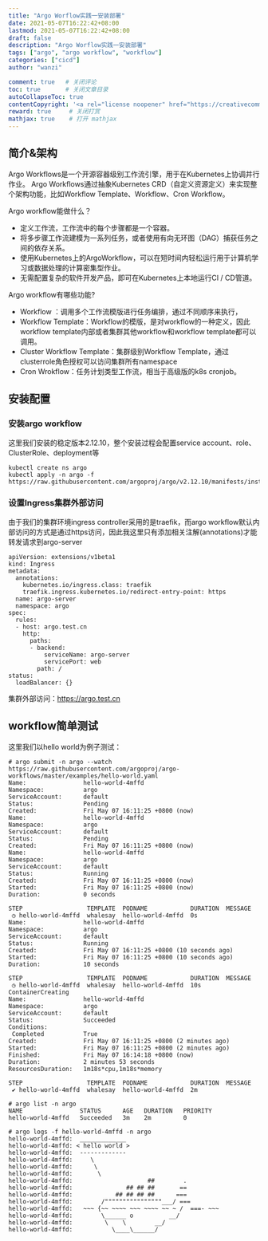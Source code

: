 ```yaml
---
title: "Argo Worflow实践一安装部署"
date: 2021-05-07T16:22:42+08:00
lastmod: 2021-05-07T16:22:42+08:00
draft: false
description: "Argo Worflow实践一安装部署"
tags: ["argo", "argo workflow", "workflow"]
categories: ["cicd"]
author: "wanzi"

comment: true   # 关闭评论
toc: true       # 关闭文章目录
autoCollapseToc: true
contentCopyright: '<a rel="license noopener" href="https://creativecommons.org/licenses/by-nc-nd/4.0/" target="_blank">CC BY-NC-ND 4.0</a>'
reward: true     # 关闭打赏
mathjax: true    # 打开 mathjax
---
```


## 简介&架构
Argo Workflows是一个开源容器级别工作流引擎，用于在Kubernetes上协调并行作业。 Argo Workflows通过抽象Kubernetes CRD（自定义资源定义）来实现整个架构功能，比如Workflow Template、Workflow、Cron Workflow。

Argo workflow能做什么？
- 定义工作流，工作流中的每个步骤都是一个容器。
- 将多步骤工作流建模为一系列任务，或者使用有向无环图（DAG）捕获任务之间的依存关系。
- 使用Kubernetes上的ArgoWorkflow，可以在短时间内轻松运行用于计算机学习或数据处理的计算密集型作业。
- 无需配置复杂的软件开发产品，即可在Kubernetes上本地运行CI / CD管道。

Argo workflow有哪些功能?
- Workflow ：调用多个工作流模版进行任务编排，通过不同顺序来执行，
- Workflow Template：Workflow的模版，是对workflow的一种定义，因此workflow template内部或者集群其他workflow和workflow template都可以调用。
- Cluster Workflow Template：集群级别Workflow Template，通过clusterrole角色授权可以访问集群所有namespace
- Cron Wrokflow：任务计划类型工作流，相当于高级版的k8s cronjob。

## 安装配置
### 安装argo workflow
这里我们安装的稳定版本2.12.10，整个安装过程会配置service account、role、ClusterRole、deployment等

```
kubectl create ns argo
kubectl apply -n argo -f https://raw.githubusercontent.com/argoproj/argo/v2.12.10/manifests/install.yaml
```


### 设置Ingress集群外部访问
由于我们的集群环境ingress controller采用的是traefik，而argo workflow默认内部访问的方式是通过https访问，因此我这里只有添加相关注解(annotations)才能转发请求到argo-server

```
apiVersion: extensions/v1beta1
kind: Ingress
metadata:
  annotations:
    kubernetes.io/ingress.class: traefik
    traefik.ingress.kubernetes.io/redirect-entry-point: https
  name: argo-server
  namespace: argo
spec:
  rules:
  - host: argo.test.cn
    http:
      paths:
      - backend:
          serviceName: argo-server
          servicePort: web
        path: /
status:
  loadBalancer: {}
```

集群外部访问：https://argo.test.cn 

## workflow简单测试
这里我们以hello world为例子测试：
```
# argo submit -n argo --watch https://raw.githubusercontent.com/argoproj/argo-workflows/master/examples/hello-world.yaml
Name:                hello-world-4mffd
Namespace:           argo
ServiceAccount:      default
Status:              Pending
Created:             Fri May 07 16:11:25 +0800 (now)
Name:                hello-world-4mffd
Namespace:           argo
ServiceAccount:      default
Status:              Pending
Created:             Fri May 07 16:11:25 +0800 (now)
Name:                hello-world-4mffd
Namespace:           argo
ServiceAccount:      default
Status:              Running
Created:             Fri May 07 16:11:25 +0800 (now)
Started:             Fri May 07 16:11:25 +0800 (now)
Duration:            0 seconds

STEP                  TEMPLATE  PODNAME            DURATION  MESSAGE
 ◷ hello-world-4mffd  whalesay  hello-world-4mffd  0s
Name:                hello-world-4mffd
Namespace:           argo
ServiceAccount:      default
Status:              Running
Created:             Fri May 07 16:11:25 +0800 (10 seconds ago)
Started:             Fri May 07 16:11:25 +0800 (10 seconds ago)
Duration:            10 seconds

STEP                  TEMPLATE  PODNAME            DURATION  MESSAGE
 ◷ hello-world-4mffd  whalesay  hello-world-4mffd  10s       ContainerCreating
Name:                hello-world-4mffd
Namespace:           argo
ServiceAccount:      default
Status:              Succeeded
Conditions:
 Completed           True
Created:             Fri May 07 16:11:25 +0800 (2 minutes ago)
Started:             Fri May 07 16:11:25 +0800 (2 minutes ago)
Finished:            Fri May 07 16:14:18 +0800 (now)
Duration:            2 minutes 53 seconds
ResourcesDuration:   1m18s*cpu,1m18s*memory

STEP                  TEMPLATE  PODNAME            DURATION  MESSAGE
 ✔ hello-world-4mffd  whalesay  hello-world-4mffd  2m

# argo list -n argo
NAME                STATUS      AGE   DURATION   PRIORITY
hello-world-4mffd   Succeeded   3m    2m         0

# argo logs -f hello-world-4mffd -n argo
hello-world-4mffd:  _____________
hello-world-4mffd: < hello world >
hello-world-4mffd:  -------------
hello-world-4mffd:     \
hello-world-4mffd:      \
hello-world-4mffd:       \
hello-world-4mffd:                     ##        .
hello-world-4mffd:               ## ## ##       ==
hello-world-4mffd:            ## ## ## ##      ===
hello-world-4mffd:        /""""""""""""""""___/ ===
hello-world-4mffd:   ~~~ {~~ ~~~~ ~~~ ~~~~ ~~ ~ /  ===- ~~~
hello-world-4mffd:        \______ o          __/
hello-world-4mffd:         \    \        __/
hello-world-4mffd:           \____\______/
```
